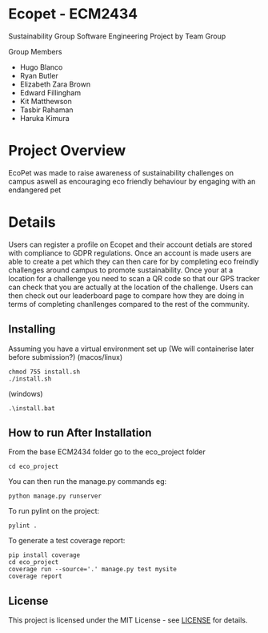 # Ecopet - ECM2434
Sustainability Group Software Engineering Project by Team Group

Group Members
- Hugo Blanco
- Ryan Butler
- Elizabeth Zara Brown
- Edward Fillingham
- Kit Matthewson
- Tasbir Rahaman
- Haruka Kimura

# Project Overview 
EcoPet was made to raise awareness of sustainability challenges on campus aswell as encouraging eco friendly behaviour by engaging with an endangered pet 

# Details 
Users can register a profile on Ecopet and their account detials are stored with compliance to GDPR regulations.
Once an account is made users are able to create a pet which they can then care for by completing eco freindly challenges around campus to promote sustainability. Once your at a location for a challenge you need to scan a QR code so that our GPS tracker can check that you are actually at the location of the challenge. 
Users can then check out our leaderboard page to compare how they are doing in terms of completing chanllenges compared to the rest of the community. 

## Installing
Assuming you have a virtual environment set up (We will containerise later before submission?)
(macos/linux)
```shell
chmod 755 install.sh
./install.sh
```
(windows)
```shell
.\install.bat
```

## How to run After Installation
From the base ECM2434 folder go to the eco_project folder 
```shell
cd eco_project
```

You can then run the manage.py commands eg:
```shell
python manage.py runserver
```

To run pylint on the project:
```shell
pylint .
```

To generate a test coverage report:
```shell
pip install coverage
cd eco_project
coverage run --source='.' manage.py test mysite
coverage report
```
## License

This project is licensed under the MIT License - see [LICENSE](LICENSE) for details.
